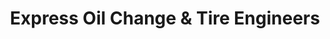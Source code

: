 ---
title: "Express Oil Change & Tire Engineers"
url: /gardendale/express-oil-change-und-tire-engineers/
shop: Reifen
---